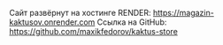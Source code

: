 Сайт развёрнут на хостинге RENDER: https://magazin-kaktusov.onrender.com
Ссылка на GitHub: https://github.com/maxikfedorov/kaktus-store
